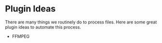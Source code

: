 # Plugin Ideas

There are many things we routinely do to process files. Here are some great plugin ideas to automate this process.

* FFMPEG
